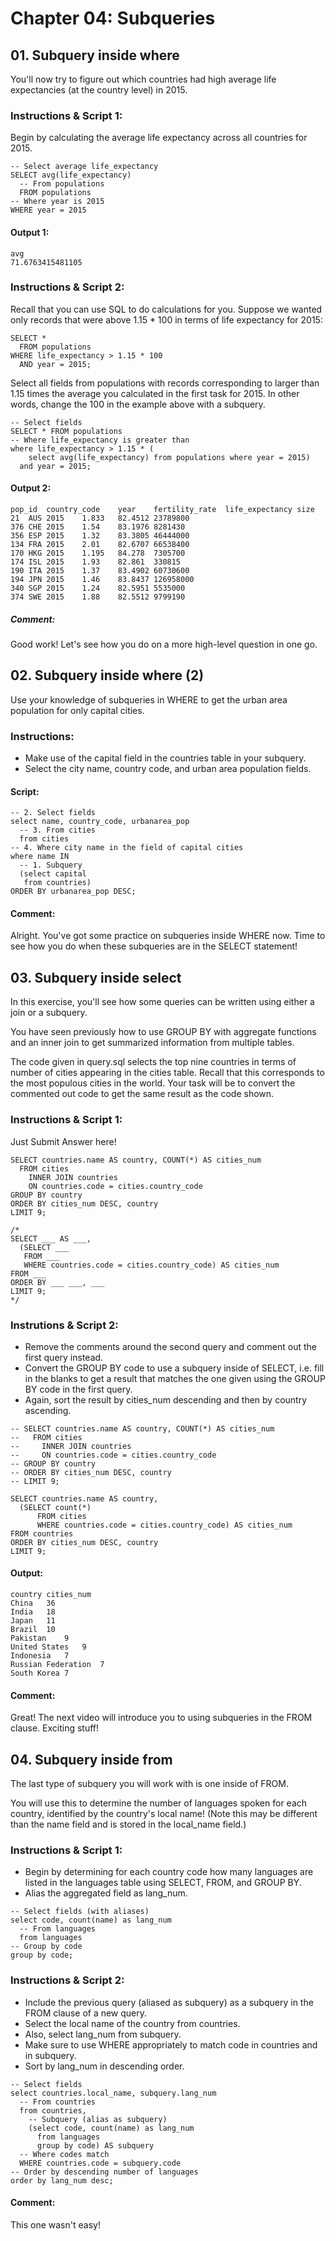 # Chapter 04: Subqueries

## 01. Subquery inside where
You'll now try to figure out which countries had high average life expectancies (at the country level) in 2015.

### Instructions & Script 1:
Begin by calculating the average life expectancy across all countries for 2015.
```
-- Select average life_expectancy
SELECT avg(life_expectancy)
  -- From populations
  FROM populations
-- Where year is 2015
WHERE year = 2015
```
#### Output 1:
```
avg
71.6763415481105
```

### Instructions & Script 2:
Recall that you can use SQL to do calculations for you. Suppose we wanted only records that were above 1.15 * 100 in terms of life expectancy for 2015:
```
SELECT *
  FROM populations
WHERE life_expectancy > 1.15 * 100
  AND year = 2015;
```
Select all fields from populations with records corresponding to larger than 1.15 times the average you calculated in the first task for 2015. In other words, change the 100 in the example above with a subquery.
```
-- Select fields
SELECT * FROM populations
-- Where life_expectancy is greater than
where life_expectancy > 1.15 * (
    select avg(life_expectancy) from populations where year = 2015)
  and year = 2015;
```
#### Output 2:
```
pop_id	country_code	year	fertility_rate	life_expectancy	size
21	AUS	2015	1.833	82.4512	23789800
376	CHE	2015	1.54	83.1976	8281430
356	ESP	2015	1.32	83.3805	46444000
134	FRA	2015	2.01	82.6707	66538400
170	HKG	2015	1.195	84.278	7305700
174	ISL	2015	1.93	82.861	330815
190	ITA	2015	1.37	83.4902	60730600
194	JPN	2015	1.46	83.8437	126958000
340	SGP	2015	1.24	82.5951	5535000
374	SWE	2015	1.88	82.5512	9799190
```
##### Comment:
Good work! Let's see how you do on a more high-level question in one go.

## 02. Subquery inside where (2)
Use your knowledge of subqueries in WHERE to get the urban area population for only capital cities.

### Instructions:
* Make use of the capital field in the countries table in your subquery.
* Select the city name, country code, and urban area population fields.

#### Script:
```
-- 2. Select fields
select name, country_code, urbanarea_pop
  -- 3. From cities
  from cities
-- 4. Where city name in the field of capital cities
where name IN
  -- 1. Subquery
  (select capital
   from countries)
ORDER BY urbanarea_pop DESC;
```
#### Comment:
Alright. You've got some practice on subqueries inside WHERE now. Time to see how you do when these subqueries are in the SELECT statement!

## 03. Subquery inside select
In this exercise, you'll see how some queries can be written using either a join or a subquery.

You have seen previously how to use GROUP BY with aggregate functions and an inner join to get summarized information from multiple tables.

The code given in query.sql selects the top nine countries in terms of number of cities appearing in the cities table. Recall that this corresponds to the most populous cities in the world. Your task will be to convert the commented out code to get the same result as the code shown.

### Instructions & Script 1:
Just Submit Answer here!
```
SELECT countries.name AS country, COUNT(*) AS cities_num
  FROM cities
    INNER JOIN countries
    ON countries.code = cities.country_code
GROUP BY country
ORDER BY cities_num DESC, country
LIMIT 9;

/* 
SELECT ___ AS ___,
  (SELECT ___
   FROM ___
   WHERE countries.code = cities.country_code) AS cities_num
FROM ___
ORDER BY ___ ___, ___
LIMIT 9;
*/
```
### Instrutions & Script 2:
* Remove the comments around the second query and comment out the first query instead.
* Convert the GROUP BY code to use a subquery inside of SELECT, i.e. fill in the blanks to get a result that matches the one given using the GROUP BY code in the first query.
* Again, sort the result by cities_num descending and then by country ascending.
```
-- SELECT countries.name AS country, COUNT(*) AS cities_num
--   FROM cities
--     INNER JOIN countries
--     ON countries.code = cities.country_code
-- GROUP BY country
-- ORDER BY cities_num DESC, country
-- LIMIT 9;

SELECT countries.name AS country,
  (SELECT count(*) 
      FROM cities
      WHERE countries.code = cities.country_code) AS cities_num
FROM countries
ORDER BY cities_num DESC, country
LIMIT 9;
```
#### Output:
```
country	cities_num
China	36
India	18
Japan	11
Brazil	10
Pakistan	9
United States	9
Indonesia	7
Russian Federation	7
South Korea	7
```
#### Comment:
Great! The next video will introduce you to using subqueries in the FROM clause. Exciting stuff!

## 04. Subquery inside from
The last type of subquery you will work with is one inside of FROM.

You will use this to determine the number of languages spoken for each country, identified by the country's local name! (Note this may be different than the name field and is stored in the local_name field.)

### Instructions & Script 1:
* Begin by determining for each country code how many languages are listed in the languages table using SELECT, FROM, and GROUP BY.
* Alias the aggregated field as lang_num.
```
-- Select fields (with aliases)
select code, count(name) as lang_num
  -- From languages
  from languages
-- Group by code
group by code;
```
### Instructions & Script 2:
* Include the previous query (aliased as subquery) as a subquery in the FROM clause of a new query.
* Select the local name of the country from countries.
* Also, select lang_num from subquery.
* Make sure to use WHERE appropriately to match code in countries and in subquery.
* Sort by lang_num in descending order.
```
-- Select fields
select countries.local_name, subquery.lang_num
  -- From countries
  from countries, 
  	-- Subquery (alias as subquery)
  	(select code, count(name) as lang_num
      from languages
      group by code) AS subquery
  -- Where codes match
  WHERE countries.code = subquery.code
-- Order by descending number of languages
order by lang_num desc;
```
#### Comment:
This one wasn't easy!
